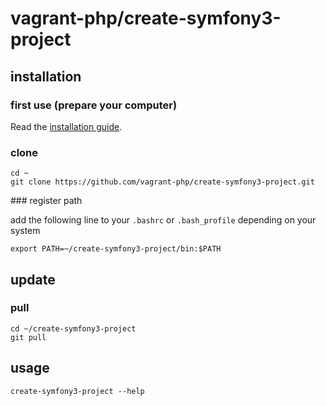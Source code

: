 # vagrant-php/create-symfony3-project

## installation

### first use (prepare your computer)

Read the [installation guide][1].

### clone

```{.sh}
cd ~
git clone https://github.com/vagrant-php/create-symfony3-project.git
```

### register path

add the following line to your `.bashrc` or `.bash_profile` depending on your system

```{.sh}
export PATH=~/create-symfony3-project/bin:$PATH
```

## update

### pull
```{.sh}
cd ~/create-symfony3-project
git pull
```

## usage

```{.sh}
create-symfony3-project --help
```

[1]: https://github.com/vagrant-php/doc

